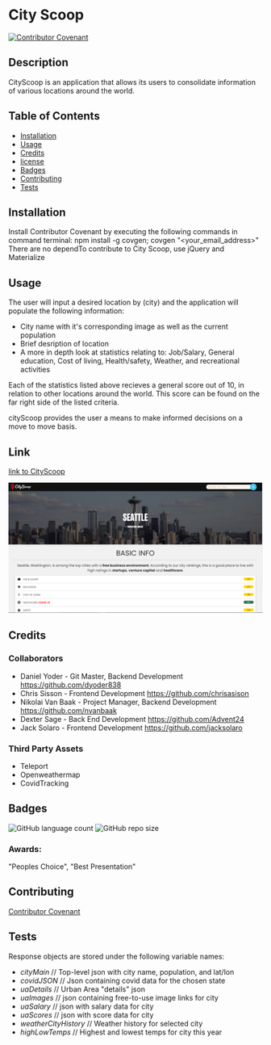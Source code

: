 # City Scoop 
[![Contributor Covenant](https://img.shields.io/badge/Contributor%20Covenant-v2.0%20adopted-ff69b4.svg)](code_of_conduct.md)
                                                                                            
 ## Description
        
CityScoop is an application that allows its users to consolidate information of various locations around the world.

            
## Table of Contents

- [Installation](#Installation)
- [Usage](#Usage)
- [Credits](#credits)
- [license](#license)
- [Badges](#Badges)
- [Contributing](#Contributing)
- [Tests](#Tests)
            
            
## Installation
Install Contributor Covenant by executing the following commands in command terminal: npm install -g covgen; covgen "<your_email_address>"
There are no dependTo contribute to City Scoop, use jQuery and Materialize 
        

## Usage 
        
The user will input a desired location by (city) and the application will populate the following information:

  - City name with it's corresponding image as well as the current population
  - Brief desription of location
  - A more in depth look at statistics relating to: Job/Salary, General education, Cost of living, Health/safety, Weather, and recreational activities

Each of the statistics listed above recieves a general score out of 10, in relation to other locations around the world. This score can be found on the far right side of the listed criteria.

cityScoop provides the user a means to make informed decisions on a move to move basis.


## Link

[link to CityScoop](https://dyoder838.github.io/CityScoop/)

![CityScoop](./assets/img/CityScoop.PNG?raw=true)

            
## Credits

### Collaborators
            
  - Daniel Yoder - Git Master, Backend Development https://github.com/dyoder838
  - Chris Sisson - Frontend Development https://github.com/chrisasison
  - Nikolai Van Baak - Project Manager, Backend Development https://github.com/nvanbaak
  - Dexter Sage - Back End Development https://github.com/Advent24
  - Jack Solaro - Frontend Development https://github.com/jacksolaro


### Third Party Assets
            
  - Teleport
  - Openweathermap
  - CovidTracking


## Badges

![GitHub language count](https://img.shields.io/github/languages/count/dyoder838/CityScoop)
![GitHub repo size](https://img.shields.io/github/repo-size/dyoder838/CityScoop)

### Awards: 

"Peoples Choice", "Best Presentation"
            
## Contributing

[Contributor Covenant](.CODE_OF_CONDUCT.md)
            
            
## Tests

Response objects are stored under the following variable names:

* *cityMain* // Top-level json with city name, population, and lat/lon
* *covidJSON* // Json containing covid data for the chosen state
* *uaDetails* // Urban Area "details" json
* *uaImages* // json containing free-to-use image links for city
* *uaSalary* // json with salary data for city
* *uaScores* // json with score data for city
* *weatherCityHistory* // Weather history for selected city
* *highLowTemps* // Highest and lowest temps for city this year